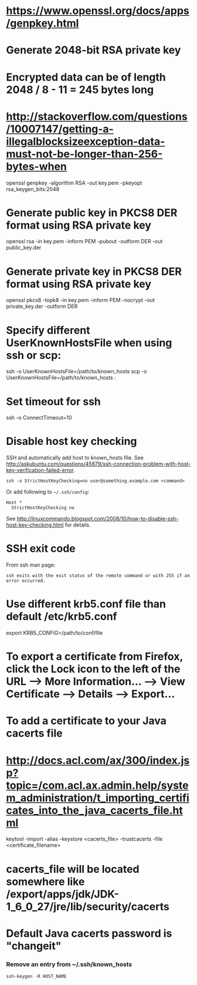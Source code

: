# https://www.openssl.org/docs/apps/genpkey.html
# Generate 2048-bit RSA private key
# Encrypted data can be of length 2048 / 8 - 11 = 245 bytes long
# http://stackoverflow.com/questions/10007147/getting-a-illegalblocksizeexception-data-must-not-be-longer-than-256-bytes-when
openssl genpkey -algorithm RSA -out key.pem -pkeyopt rsa_keygen_bits:2048

# Generate public key in PKCS8 DER format using RSA private key
openssl rsa -in key.pem -inform PEM -pubout -outform DER -out public_key.der

# Generate private key in PKCS8 DER format using RSA private key
openssl pkcs8 -topk8 -in key.pem -inform PEM -nocrypt -out private_key.der -outform DER

# Specify different UserKnownHostsFile when using ssh or scp:
ssh -o UserKnownHostsFile=/path/to/known_hosts <host>
scp -o UserKnownHostsFile=/path/to/known_hosts <file> <host>:

# Set timeout for ssh
ssh -o ConnectTimeout=10  <hostName>

# Disable host key checking
SSH and automatically add host to known_hosts file. See http://askubuntu.com/questions/45679/ssh-connection-problem-with-host-key-verification-failed-error.
```
ssh -o StrictHostKeyChecking=no user@something.example.com <command>
```
Or add following to `~/.ssh/config`:
```
Host *
  StrictHostKeyChecking no
```
See http://linuxcommando.blogspot.com/2008/10/how-to-disable-ssh-host-key-checking.html for details.

# SSH exit code
From ssh man page:
```
ssh exits with the exit status of the remote command or with 255 if an error occurred.
```

# Use different krb5.conf file than default /etc/krb5.conf
export KRB5_CONFIG=/path/to/conf/file

# To export a certificate from Firefox, click the Lock icon to the left of the URL --> More Information... --> View Certificate --> Details --> Export...
# To add a certificate to your Java cacerts file
# http://docs.acl.com/ax/300/index.jsp?topic=/com.acl.ax.admin.help/system_administration/t_importing_certificates_into_the_java_cacerts_file.html
keytool -import -alias <alias> -keystore <cacerts_file> -trustcacerts -file <certificate_filename>
# cacerts_file will be located somewhere like /export/apps/jdk/JDK-1_6_0_27/jre/lib/security/cacerts
# Default Java cacerts password is "changeit"

### Remove an entry from ~/.ssh/known_hosts
```
ssh-keygen -R HOST_NAME
```